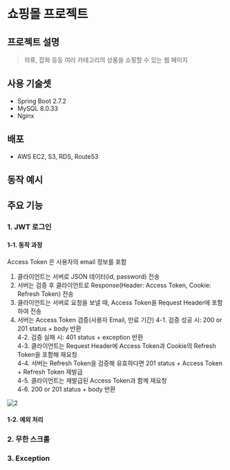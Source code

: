 # 쇼핑몰 프로젝트 

## 프로젝트 설명
> 의류, 잡화 등등 여러 카테고리의 상품을 쇼핑할 수 있는 웹 페이지

## 사용 기술셋
  * Spring Boot 2.7.2
  * MySQL 8.0.33
  * Nginx

## 배포
  * AWS EC2, S3, RDS, Route53

## 동작 예시


## 주요 기능

### 1. JWT 로그인

#### 1-1. 동작 과정

  Access Token 은 사용자의 email 정보를 포함
 
  1. 클라이언트는 서버로 JSON 데이터(id, password) 전송
  2. 서버는 검증 후 클라이언트로 Response(Header: Access Token, Cookie: Refresh Token) 전송
  3. 클라이언트는 서버로 요청을 보낼 때, Access Token을 Request Header에 포함하여 전송
  4. 서버는 Access Token 검증(사용자 Email, 만료 기간)
    4-1. 검증 성공 시: 200 or 201 status + body 반환 <br>
    4-2. 검증 실패 시: 401 status + exception 반환  <br>
    4-3. 클라이언트는 Request Header에 Access Token과 Cookie의 Refresh Token을 포함해 재요청 <br>
    4-4. 서버는 Refresh Token을 검증해 유효하다면 201 status + Access Token + Refresh Token 재발급 <br>
    4-5. 클라이언트는 재발급된 Access Token과 함께 재요청 <br>
    4-6. 200 or 201 status + body 반환 <br>
  
 ![2](https://github.com/SudalKing/Shopping_mall/assets/87001865/0729b4dc-dd06-469e-876e-63d2621eb025) <br>

#### 1-2. 예외 처리

### 2. 무한 스크롤

### 3. Exception
